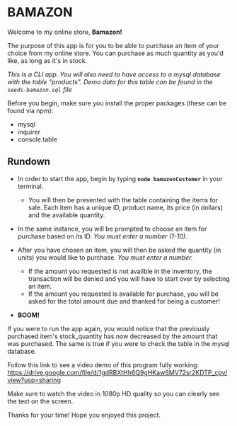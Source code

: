 # BAMAZON

Welcome to my online store, **Bamazon!**

The purpose of this app is for you to be able to purchase an item of your choice from my online store. You can purchase as much quantity as you'd like, as long as it's in stock.

*This is a CLI app. You will also need to have access to a mysql database with the table "products". Demo data for this table can be found in the `seeds-bamazon.sql` file*

Before you begin, make sure you install the proper packages (these can be found via npm):
* mysql 
* inquirer
* console.table

## Rundown

* In order to start the app, begin by typing **`node bamazonCustomer`** in your terminal.
    * You will then be presented with the table containing the items for sale. Each item has a unique ID, product name, its price (in dollars) and the available quantity.

* In the same instance, you will be prompted to choose an item for purchase based on its ID. *You must enter a number (1-10).*

* After you have chosen an item, you will then be asked the quantity (in units) you would like to purchase. *You must enter a number.*
    * If the amount you requested is not availble in the inventory, the transaction will be denied and you will have to start over by selecting an item.
    * If the amount you requested is available for purchase, you will be asked for the total amount due and thanked for being a customer!

* **BOOM!**

If you were to run the app again, you would notice that the previously purchased item's stock_quantity has now decreased by the amount that was purchased. The same is true if you were to check the table in the mysql database.

Follow this link to see a video demo of this program fully working: https://drive.google.com/file/d/1gdRBXtHh6Q9gHKawSMV72sr2KDTP_cpv/view?usp=sharing

Make sure to watch the video in 1080p HD quality so you can clearly see the text on the screen.

Thanks for your time! Hope you enjoyed this project.
